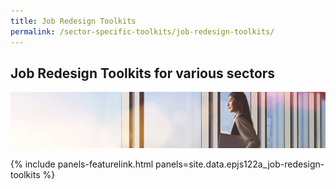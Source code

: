 ```yaml
---
title: Job Redesign Toolkits
permalink: /sector-specific-toolkits/job-redesign-toolkits/
---
```


## Job Redesign Toolkits for various sectors

![Toolkits](/images/epjs/resources-and-toolkits/toolkits/toolkit.png)

{% include panels-featurelink.html panels=site.data.epjs122a_job-redesign-toolkits %}
